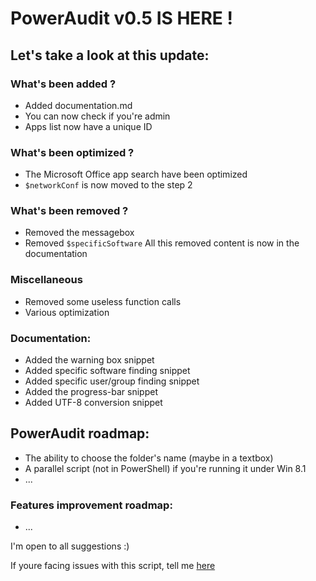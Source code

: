 # PowerAudit v0.5 IS HERE !
## Let's take a look at this update:

### What's been added ?
  - Added documentation.md
  - You can now check if you're admin
  - Apps list now have a unique ID

### What's been optimized ?  
  - The Microsoft Office app search have been optimized
  - `$networkConf` is now moved to the step 2

### What's been removed ?
  - Removed the messagebox
  - Removed `$specificSoftware`
All this removed content is now in the documentation
    
### Miscellaneous  
  - Removed some useless function calls
  - Various optimization

### Documentation:
  - Added the warning box snippet
  - Added specific software finding snippet
  - Added specific user/group finding snippet
  - Added the progress-bar snippet
  - Added UTF-8 conversion snippet

## PowerAudit roadmap:
- The ability to choose the folder's name (maybe in a textbox)
- A parallel script (not in PowerShell) if you're running it under Win 8.1
- ...

### Features improvement roadmap:
- ...

I'm open to all suggestions :)

If youre facing issues with this script, tell me [here](https://github.com/Yelodress/PowerShell-Audit-Tool/issues)
